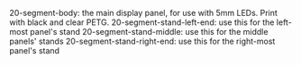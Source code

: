 20-segment-body: the main display panel, for use with 5mm LEDs. Print with black and clear PETG.
20-segment-stand-left-end: use this for the left-most panel's stand
20-segment-stand-middle: use this for the middle panels' stands
20-segment-stand-right-end: use this for the right-most panel's stand
